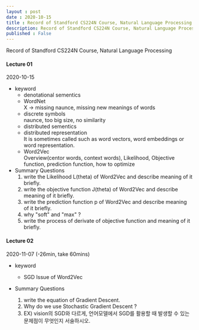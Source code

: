 ```yaml
---
layout : post
date : 2020-10-15
title : Record of Standford CS224N Course, Natural Language Processing
description: Record of Standford CS224N Course, Natural Language Processing
published : False
---
```


Record of Standford CS224N Course, Natural Language Processing

#### Lecture 01
2020-10-15 
* keyword 
    - denotational sementics 
    - WordNet <br>
        X -> missing naunce, missing new meanings of words 
    - discrete symbols <br>
        naunce, too big size, no similarity 
    - distributed sementics 
    - distributed representation <br>
        It is sometimes called such as word vectors, word embeddings or word representation. 
    - Word2Vec <br>
        Overview(centor words, context words), Likelihood, Objective function, prediction function, how to optimize
* Summary Questions <br>
    1. write the Likelihood L(theta) of Word2Vec and describe meaning of it briefly.<br>
    2. write the objective function J(theta) of Word2Vec and describe meaning of it briefly. <br>
    3. write the prediction function p of Word2Vec and describe meaning of it briefly. <br>
    4. why "soft" and "max" ?<br>
    5. write the process of derivate of objective function and meaning of it briefly. <br>


#### Lecture 02
2020-11-07 (-26min, take 60mins)
* keyword 
    - SGD Issue of Word2Vec 


* Summary Questions 
    1. write the equation of Gradient Descent. 
    2. Why do we use Stochastic Gradient Descent ? 
    3. EX) vision의 SGD와 다르게, 언어모델에서 SGD를 활용할 때 발생할 수 있는 문제점이 무엇인지 서술하시오. 